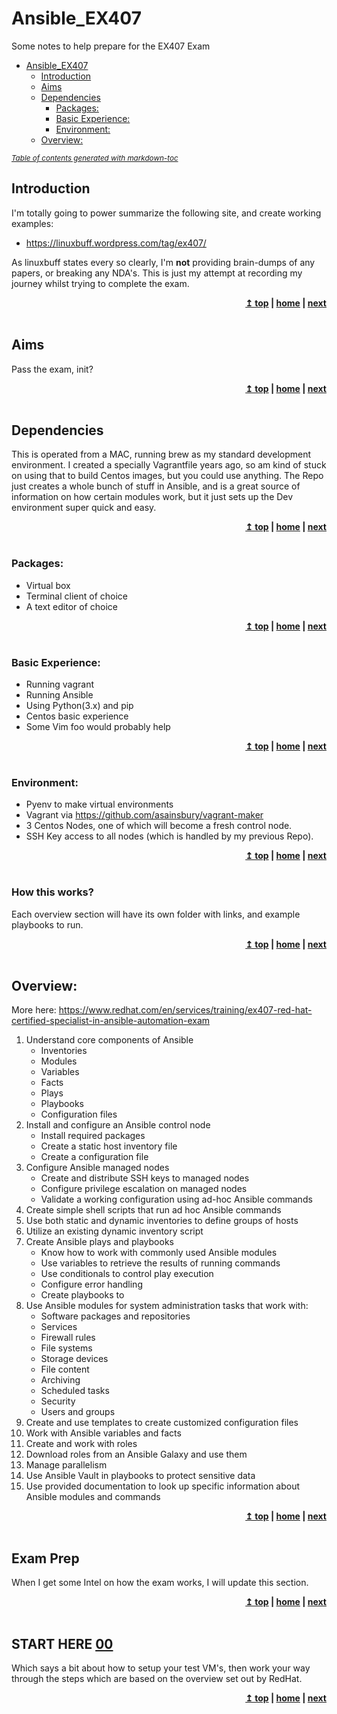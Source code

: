 # Ansible_EX407
Some notes to help prepare for the EX407 Exam

- [Ansible_EX407](#ansible-ex407)
  * [Introduction](#introduction)
  * [Aims](#aims)
  * [Dependencies](#dependencies)
    + [Packages:](#packages-)
    + [Basic Experience:](#basic-experience-)
    + [Environment:](#environment-)
  * [Overview:](#overview-)

<small><i><a href='http://ecotrust-canada.github.io/markdown-toc/'>Table of contents generated with markdown-toc</a></i></small>


## Introduction
I'm totally going to power summarize the following site, and create working examples:
- https://linuxbuff.wordpress.com/tag/ex407/

As linuxbuff states every so clearly, I'm <strong>not</strong> providing brain-dumps of any papers, or breaking any NDA's. This is just my attempt at recording my journey whilst trying to complete the exam.

<div align="right">
    <b><a href="#top">↥ top</a>   |   <a href="#">home</a>   |   <a href="/00">next</a> </b>
</div>
<br/>

## Aims
Pass the exam, init?

<div align="right">
    <b><a href="#top">↥ top</a>   |   <a href="#">home</a>   |   <a href="/00">next</a> </b>
</div>
<br/>

## Dependencies
This is operated from a MAC, running brew as my standard development environment.
I created a specially Vagrantfile years ago, so am kind of stuck on using that to build Centos images, but you could use anything.
The Repo just creates a whole bunch of stuff in Ansible, and is a great source of information on how certain modules work, but it just sets up the Dev environment super quick and easy.

<div align="right">
    <b><a href="#top">↥ top</a>   |   <a href="#">home</a>   |   <a href="/00">next</a> </b>
</div>
<br/>

### Packages:
- Virtual box
- Terminal client of choice
- A text editor of choice

<div align="right">
    <b><a href="#top">↥ top</a>   |   <a href="#">home</a>   |   <a href="/00">next</a> </b>
</div>
<br/>

### Basic Experience:
- Running vagrant 
- Running Ansible
- Using Python(3.x) and pip 
- Centos basic experience
- Some Vim foo would probably help

<div align="right">
    <b><a href="#top">↥ top</a>   |   <a href="#">home</a>   |   <a href="/00">next</a> </b>
</div>
<br/>

### Environment:
- Pyenv to make virtual environments
- Vagrant via https://github.com/asainsbury/vagrant-maker
- 3 Centos Nodes, one of which will become a fresh control node.
- SSH Key access to all nodes (which is handled by my previous Repo).

<div align="right">
    <b><a href="#top">↥ top</a>   |   <a href="#">home</a>   |   <a href="/00">next</a> </b>
</div>
<br/>

### How this works?
Each overview section will have its own folder with links, and example playbooks to run. 

<div align="right">
    <b><a href="#top">↥ top</a>   |   <a href="#">home</a>   |   <a href="/00">next</a> </b>
</div>
<br/>

## Overview:
More here:
https://www.redhat.com/en/services/training/ex407-red-hat-certified-specialist-in-ansible-automation-exam

1. Understand core components of Ansible
	- Inventories
	- Modules
	- Variables
	- Facts
	- Plays
	- Playbooks
	- Configuration files
2. Install and configure an Ansible control node
	- Install required packages
	- Create a static host inventory file
	- Create a configuration file
3. Configure Ansible managed nodes
	- Create and distribute SSH keys to managed nodes
	- Configure privilege escalation on managed nodes
	- Validate a working configuration using ad-hoc Ansible commands
4. Create simple shell scripts that run ad hoc Ansible commands
5. Use both static and dynamic inventories to define groups of hosts
6. Utilize an existing dynamic inventory script
7. Create Ansible plays and playbooks
	- Know how to work with commonly used Ansible modules
	- Use variables to retrieve the results of running commands
	- Use conditionals to control play execution
	- Configure error handling
	- Create playbooks to
8. Use Ansible modules for system administration tasks that work with:
	- Software packages and repositories
	- Services
	- Firewall rules
	- File systems
	- Storage devices
	- File content
	- Archiving
	- Scheduled tasks
	- Security
	- Users and groups
9. Create and use templates to create customized configuration files
10. Work with Ansible variables and facts
11. Create and work with roles
12. Download roles from an Ansible Galaxy and use them
13. Manage parallelism
14. Use Ansible Vault in playbooks to protect sensitive data
15. Use provided documentation to look up specific information about Ansible modules and commands

<div align="right">
    <b><a href="#top">↥ top</a>   |   <a href="#">home</a>   |   <a href="/00">next</a> </b>
</div>
<br/>

## Exam Prep
When I get some Intel on how the exam works, I will update this section.

<div align="right">
    <b><a href="#top">↥ top</a>   |   <a href="#">home</a>   |   <a href="/00">next</a> </b>
</div>
<br/>

## START HERE [00](00/)
Which says a bit about how to setup your test VM's, then work your way through the steps which are based on the overview set out by RedHat.

<div align="right">
    <b><a href="#top">↥ top</a>   |   <a href="#">home</a>   |   <a href="/00">next</a> </b>
</div>
<br/>
